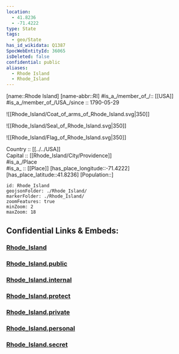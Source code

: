 ```yaml
---
location:
  - 41.8236
  - -71.4222
type: State
tags:
  - geo/State
has_id_wikidata: Q1387
SpocWebEntityId: 36065
isDeleted: false
confidential: public
aliases:
  - Rhode Island
  - Rhode_Island
---
```

[name::Rhode Island] 
[name-abbr::RI] 
#is_a_/member_of_/:: [[USA]]
#is_a_/member_of_/USA_/since :: 1790-05-29  


![[Rhode_Island/Coat_of_arms_of_Rhode_Island.svg|350]] 

![[Rhode_Island/Seal_of_Rhode_Island.svg|350]] 

![[Rhode_Island/Flag_of_Rhode_Island.svg|350]] 


Country :: [[../../USA]]  
Capital :: [[Rhode_Island/City/Providence]]  
#is_a_/Place  
#is_a_ :: [[Place]] 
[has_place_longitude::-71.4222] 
[has_place_latitude::41.8236] 
[Population::] 



```leaflet
id: Rhode_Island
geojsonFolder: ./Rhode_Island/
markerFolder: ./Rhode_Island/
zoomFeatures: true 
minZoom: 2 
maxZoom: 18
```


## Confidential Links & Embeds: 

### [Rhode_Island](/_Standards/Earth/Continent/America~North/USA/USA~Eastern/Rhode_Island.md) 

### [Rhode_Island.public](/_public/Earth/Continent/America~North/USA/USA~Eastern/Rhode_Island.public.md) 

### [Rhode_Island.internal](/_internal/Earth/Continent/America~North/USA/USA~Eastern/Rhode_Island.internal.md) 

### [Rhode_Island.protect](/_protect/Earth/Continent/America~North/USA/USA~Eastern/Rhode_Island.protect.md) 

### [Rhode_Island.private](/_private/Earth/Continent/America~North/USA/USA~Eastern/Rhode_Island.private.md) 

### [Rhode_Island.personal](/_personal/Earth/Continent/America~North/USA/USA~Eastern/Rhode_Island.personal.md) 

### [Rhode_Island.secret](/_secret/Earth/Continent/America~North/USA/USA~Eastern/Rhode_Island.secret.md)

